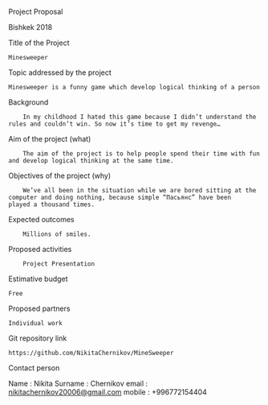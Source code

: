  



Project Proposal

Bishkek 2018

 
Title of the Project

	Minesweeper
	   
Topic addressed by the project

	Minesweeper is a funny game which develop logical thinking of a person	 
  
Background

        In my childhood I hated this game because I didn’t understand the rules and couldn’t win. So now it’s time to get my revenge…  
		   
Aim of the project (what)

        The aim of the project is to help people spend their time with fun and develop logical thinking at the same time.
		   
Objectives of the project (why)

        We’ve all been in the situation while we are bored sitting at the computer and doing nothing, because simple “Пасьянс” have been         played a thousand times.
		   
Expected outcomes

        Millions of smiles.
		   
Proposed activities

        Project Presentation
		   
Estimative budget

	Free	   

Proposed partners

	Individual work	
   
Git repository link

	https://github.com/NikitaChernikov/MineSweeper	
   
Contact person

Name      : Nikita
Surname : Chernikov
email       : nikitachernikov20006@gmail.com
mobile    :  +996772154404	 
